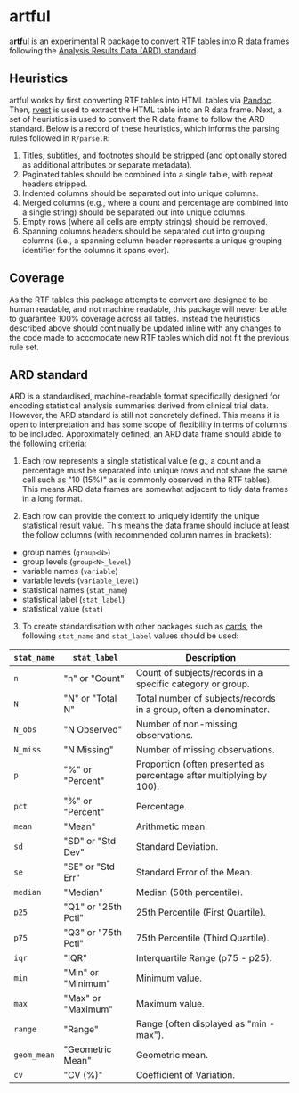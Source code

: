 # artful
a**rtf**ul is an experimental R package to convert RTF tables into R data frames following the [Analysis Results Data (ARD) standard](https://wiki.cdisc.org/pages/viewpage.action?pageId=222298985).

## Heuristics
artful works by first converting RTF tables into HTML tables via [Pandoc](https://pandoc.org/).
Then, [rvest](https://rvest.tidyverse.org/) is used to extract the HTML table into an R data frame.
Next, a set of heuristics is used to convert the R data frame to follow the ARD standard. Below is a record of these heuristics, which informs the parsing rules followed in `R/parse.R`:

1. Titles, subtitles, and footnotes should be stripped (and optionally stored as additional attributes or separate metadata).
2. Paginated tables should be combined into a single table, with repeat headers stripped.
3. Indented columns should be separated out into unique columns.
4. Merged columns (e.g., where a count and percentage are combined into a single string) should be separated out into unique columns.
5. Empty rows (where all cells are empty strings) should be removed.
6. Spanning columns headers should be separated out into grouping columns (i.e., a spanning column header represents a unique grouping identifier for the columns it spans over).

## Coverage
As the RTF tables this package attempts to convert are designed to be human readable, and not machine readable, this package will never be able to guarantee 100% coverage across all tables.
Instead the heuristics described above should continually be updated inline with any changes to the code made to accomodate new RTF tables which did not fit the previous rule set.

## ARD standard
ARD is a standardised, machine-readable format specifically designed for encoding statistical analysis summaries derived from clinical trial data. 
However, the ARD standard is still not concretely defined.
This means it is open to interpretation and has some scope of flexibility in terms of columns to be included.
Approximately defined, an ARD data frame should abide to the following criteria:

1. Each row represents a single statistical value (e.g., a count and a percentage must be separated into unique rows and not share the same cell such as "10 (15%)" as is commonly observed in the RTF tables).
This means ARD data frames are somewhat adjacent to tidy data frames in a long format.

2. Each row can provide the context to uniquely identify the unique statistical result value.
This means the data frame should include at least the follow columns (with recommended column names in brackets):
- group names (`group<N>`)
- group levels (`group<N>_level`)
- variable names (`variable`)
- variable levels (`variable_level`)
- statistical names (`stat_name`)
- statistical label (`stat_label`)
- statistical value (`stat`)

3. To create standardisation with other packages such as [cards](https://insightsengineering.github.io/cards/), the following `stat_name` and `stat_label` values should be used:

| `stat_name` | `stat_label`         | Description                                                          |
|-------------|----------------------|----------------------------------------------------------------------|
| `n`         | "n" or "Count"       | Count of subjects/records in a specific category or group.           |
| `N`         | "N" or "Total N"     | Total number of subjects/records in a group, often a denominator.    |
| `N_obs`     | "N Observed"         | Number of non-missing observations.                                  |
| `N_miss`    | "N Missing"          | Number of missing observations.                                      |
| `p`         | "%" or "Percent"     | Proportion (often presented as percentage after multiplying by 100). |
| `pct`       | "%" or "Percent"     | Percentage.                                                          |
| `mean`      | "Mean"               | Arithmetic mean.                                                     |
| `sd`        | "SD" or "Std Dev"    | Standard Deviation.                                                  |
| `se`        | "SE" or "Std Err"    | Standard Error of the Mean.                                          |
| `median`    | "Median"             | Median (50th percentile).                                            |
| `p25`       | "Q1" or "25th Pctl"  | 25th Percentile (First Quartile).                                    |
| `p75`       | "Q3" or "75th Pctl"  | 75th Percentile (Third Quartile).                                    |
| `iqr`       | "IQR"                | Interquartile Range (p75 - p25).                                     |
| `min`       | "Min" or "Minimum"   | Minimum value.                                                       |
| `max`       | "Max" or "Maximum"   | Maximum value.                                                       |
| `range`     | "Range"              | Range (often displayed as "min - max").                              |
| `geom_mean` | "Geometric Mean"     | Geometric mean.                                                      |
| `cv`        | "CV (%)"             | Coefficient of Variation.                                            |